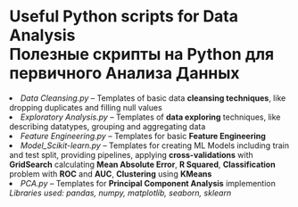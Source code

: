 <h1>Useful Python scripts for Data Analysis<br>Полезные скрипты на Python для первичного Анализа Данных</h1>
<li><i>Data Cleansing.py</i> – Templates of basic data <b>cleansing techniques</b>, like dropping duplicates and filling null values</li>
<li><i>Exploratory Analysis.py</i> – Templates of <b>data exploring</b> techniques, like describing datatypes, grouping and aggregating data</li>
<li><i>Feature Engineering.py</i> – Templates for basic <b>Feature Engineering</b></li>
<li><i>Model_Scikit-learn.py</i> – Templates for creating ML Models including train and test split, providing pipelines, applying <b>cross-validations</b> with <b>GridSearch</b> calculating <b>Mean Absolute Error</b>, <b>R Squared</b>, <b>Classification</b> problem with <b>ROC</b> and <b>AUC</b>, <b>Clustering</b> using <b>KMeans</b></li>
<li><i>PCA.py</i> – Templates for <b>Principal Component Analysis</b> implemention</li>
<i>Libraries used: pandas, numpy, matplotlib, seaborn, sklearn</i>

